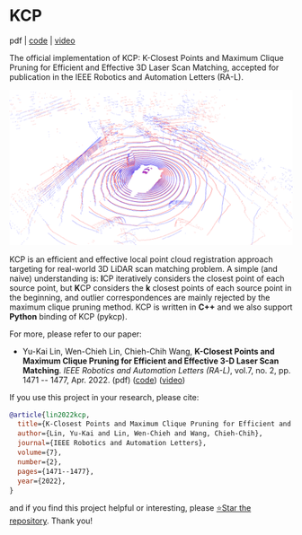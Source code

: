 # KCP

pdf | [code](https://github.com/StephLin/KCP) | [video](https://youtu.be/ZaDLEOz_yYc)

The official implementation of KCP: K-Closest Points and Maximum Clique Pruning
for Efficient and Effective 3D Laser Scan Matching, accepted for publication in
the IEEE Robotics and Automation Letters (RA-L).

![](images/snapshot.gif)

KCP is an efficient and effective local point cloud registration approach
targeting for real-world 3D LiDAR scan matching problem. A simple (and naive)
understanding is: <b>I</b>CP iteratively considers the closest point of each
source point, but <b>K</b>CP considers the <b>k</b> closest points of each
source point in the beginning, and outlier correspondences are mainly rejected
by the maximum clique pruning method. KCP is written in <b>C++</b> and we also
support <b>Python</b> binding of KCP (pykcp).

For more, please refer to our paper:

- Yu-Kai Lin, Wen-Chieh Lin, Chieh-Chih Wang, **K-Closest Points and Maximum Clique Pruning for Efficient and Effective 3-D Laser Scan Matching**. _IEEE Robotics and Automation Letters (RA-L)_, vol.7, no. 2, pp. 1471 -- 1477, Apr. 2022. (pdf) ([code](https://github.com/StephLin/KCP)) ([video](https://youtu.be/ZaDLEOz_yYc))

If you use this project in your research, please cite:

```bibtex
@article{lin2022kcp,
  title={K-Closest Points and Maximum Clique Pruning for Efficient and Effective 3-D Laser Scan Matching},
  author={Lin, Yu-Kai and Lin, Wen-Chieh and Wang, Chieh-Chih},
  journal={IEEE Robotics and Automation Letters},
  volume={7},
  number={2},
  pages={1471--1477},
  year={2022},
}
```

and if you find this project helpful or interesting, please
[⭐Star the repository](https://github.com/StephLin/KCP). Thank you!
